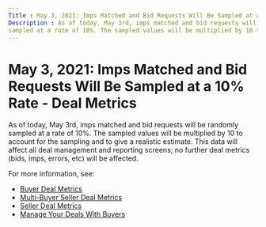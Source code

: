 ```yaml
---
Title : May 3, 2021: Imps Matched and Bid Requests Will Be Sampled at a 10% Rate - Deal Metrics
Description : As of today, May 3rd, imps matched and bid requests will be randomly
sampled at a rate of 10%. The sampled values will be multiplied by 10 to
---
```



# May 3, 2021: Imps Matched and Bid Requests Will Be Sampled at a 10% Rate - Deal Metrics



As of today, May 3rd, imps matched and bid requests will be randomly
sampled at a rate of 10%. The sampled values will be multiplied by 10 to
account for the sampling and to give a realistic estimate. This data
will affect all deal management and reporting screens; no further deal
metrics (bids, imps, errors, etc) will be affected.

For more information, see:

- <a href="buyer-deal-metrics.html" class="xref">Buyer Deal Metrics</a>
- <a href="multi-buyer-seller-deal-metrics.html" class="xref"
  title="The Multi-Buyer Seller Deal Metrics report provides key information relevant to sellers about multi-buyer deal metrics, performance, and rejection reasons.">Multi-Buyer
  Seller Deal Metrics</a>
- <a href="seller-deal-metrics.html" class="xref"
  title="The Seller Deal Metrics report provides key information about deal metrics, performance, and rejection reasons that is relevant to sellers.">Seller
  Deal Metrics</a>
- <a href="manage-your-deals-with-buyers.html" class="xref">Manage Your
  Deals With Buyers</a>




